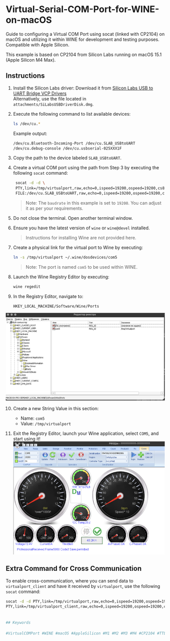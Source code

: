 
# Virtual-Serial-COM-Port-for-WINE-on-macOS
Guide to configuring a Virtual COM Port using socat (linked with CP2104) on macOS and utilizing it within WINE for development and testing purposes. Compatible with Apple Silicon.

This example is based on CP2104 from Silicon Labs running on macOS 15.1 (Apple Silicon M4 Max).

## Instructions

1. Install the Silicon Labs driver:
   Download it from [Silicon Labs USB to UART Bridge VCP Drivers](https://www.silabs.com/developer-tools/usb-to-uart-bridge-vcp-drivers?tab=downloads)  
   Alternatively, use the file located in `attachments/SiLabsUSBDriverDisk.dmg`.

2. Execute the following command to list available devices:
   ```bash
   ls /dev/cu.*
   ```
   Example output:
   ```
   /dev/cu.Bluetooth-Incoming-Port /dev/cu.SLAB_USBtoUART /dev/cu.debug-console /dev/cu.usbserial-025XXX1F
   ```

3. Copy the path to the device labeled `SLAB_USBtoUART`.

4. Create a virtual COM port using the path from Step 3 by executing the following `socat` command:
   ```bash
    socat -d -d \
    PTY,link=/tmp/virtualport,raw,echo=0,ispeed=19200,ospeed=19200,cs8,clocal,ignbrk,cread \
    FILE:/dev/cu.SLAB_USBtoUART,raw,echo=0,ispeed=19200,ospeed=19200,cs8,clocal,ignbrk,cread
   ```
   > Note: The `baudrate` in this example is set to `19200`. You can adjust it as per your requirements.

5. Do not close the terminal. Open another terminal window.

6. Ensure you have the latest version of `wine` or `wine@devel` installed.  
   > Instructions for installing Wine are not provided here.

7. Create a physical link for the virtual port to Wine by executing:
   ```bash
   ln -s /tmp/virtualport ~/.wine/dosdevices/com5
   ```
   > Note: The port is named `com5` to be used within WINE.

8. Launch the Wine Registry Editor by executing:
   ```bash
   wine regedit
   ```

9. In the Registry Editor, navigate to:
   ```
   HKEY_LOCAL_MACHINE/Software/Wine/Ports
   ```
![wine regedit](images/regedit.png)

10. Create a new String Value in this section:
    - Name: `com5`
    - Value: `/tmp/virtualport`

11. Exit the Registry Editor, launch your Wine application, select `COM5`, and start using it!
![wine FarDriver.exe](images/fd.png)


## Extra Command for Cross Communication
To enable cross-communication, where you can send data to `virtualport_client` and have it received by `virtualport`, use the following `socat` command:
```bash
socat -d -d PTY,link=/tmp/virtualport,raw,echo=0,ispeed=19200,ospeed=19200,cs8,clocal,ignbrk,cread \\
PTY,link=/tmp/virtualport_client,raw,echo=0,ispeed=19200,ospeed=19200,cs8,clocal,ignbrk,cread


## Keywords

#VirtualCOMPort #WINE #macOS #AppleSilicon #M1 #M2 #M3 #M4 #CP2104 #TTL #COM #socat #SerialCommunication #USBtoUART #WineDevelopment #macOSDevelopment #VirtualPortSetup #SiliconLabs #SerialPort #UART #RS232 #WineCOMPort #USBDriver